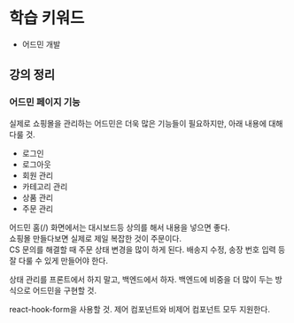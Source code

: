 # 학습 키워드

- 어드민 개발

## 강의 정리

### 어드민 페이지 기능

실제로 쇼핑몰을 관리하는 어드민은 더욱 많은 기능들이 필요하지만, 아래 내용에 대해 다룰 것.

- 로그인
- 로그아웃
- 회원 관리
- 카테고리 관리
- 상품 관리
- 주문 관리

어드민 홈(/) 화면에서는 대시보드등 상의를 해서 내용을 넣으면 좋다.  
쇼핑몰 만들다보면 실제로 제일 복잡한 것이 주문이다.  
CS 문의를 해결할 때 주문 상태 변경을 많이 하게 된다. 배송지 수정, 송장 번호 입력 등 잘 다룰 수 있게 만들어야 한다.

상태 관리를 프론트에서 하지 말고, 백엔드에서 하자. 백엔드에 비중을 더 많이 두는 방식으로 어드민을 구현할 것.

react-hook-form을 사용할 것. 제어 컴포넌트와 비제어 컴포넌트 모두 지원한다.
